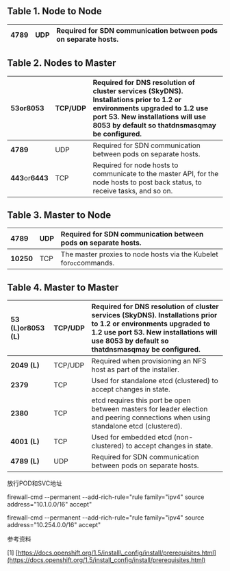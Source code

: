 ## Table 1. Node to Node

| **4789** | UDP | Required for SDN communication between pods on separate hosts. |
| :--- | :--- | :--- |


## Table 2. Nodes to Master

| **53**or**8053** | TCP/UDP | Required for DNS resolution of cluster services \(SkyDNS\). Installations prior to 1.2 or environments upgraded to 1.2 use port 53. New installations will use 8053 by default so that**dnsmasq**may be configured. |
| :--- | :--- | :--- |
| **4789** | UDP | Required for SDN communication between pods on separate hosts. |
| **443**or**6443** | TCP | Required for node hosts to communicate to the master API, for the node hosts to post back status, to receive tasks, and so on. |

## Table 3. Master to Node

| **4789** | UDP | Required for SDN communication between pods on separate hosts. |
| :--- | :--- | :--- |
| **10250** | TCP | The master proxies to node hosts via the Kubelet for`oc`commands. |

## Table 4. Master to Master

| **53 \(L\)**or**8053 \(L\)** | TCP/UDP | Required for DNS resolution of cluster services \(SkyDNS\). Installations prior to 1.2 or environments upgraded to 1.2 use port 53. New installations will use 8053 by default so that**dnsmasq**may be configured. |
| :--- | :--- | :--- |
| **2049 \(L\)** | TCP/UDP | Required when provisioning an NFS host as part of the installer. |
| **2379** | TCP | Used for standalone etcd \(clustered\) to accept changes in state. |
| **2380** | TCP | etcd requires this port be open between masters for leader election and peering connections when using standalone etcd \(clustered\). |
| **4001 \(L\)** | TCP | Used for embedded etcd \(non-clustered\) to accept changes in state. |
| **4789 \(L\)** | UDP | Required for SDN communication between pods on separate hosts. |

放行POD和SVC地址

firewall-cmd --permanent --add-rich-rule="rule family="ipv4" source address="10.1.0.0/16"   accept"

firewall-cmd --permanent --add-rich-rule="rule family="ipv4" source address="10.254.0.0/16"   accept"

参考资料

\[1\] [https://docs.openshift.org/1.5/install\_config/install/prerequisites.html](https://docs.openshift.org/1.5/install_config/install/prerequisites.html)

